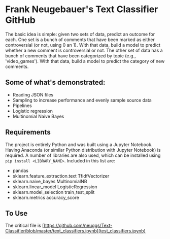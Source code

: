 # Frank Neugebauer's Text Classifier GitHub

The basic idea is simple: given two sets of data, predict an outcome for each. One set is a bunch of comments that have been marked as either controversial (or not, using 0 an 1). With that data, build a model to predict whether a new comment is controversial or not. The other set of data has a bunch of comments that have been categorized by topic (e.g., 'video_games'). WIth that data, build a model to predict the category of new comments.

## Some of what's demonstrated:

* Reading JSON files
* Sampling to increase performance and evenly sample source data
* Pipelines
* Logistic regression
* Multinomial Naive Bayes

## Requirements

The project is entirely Python and was built using a Jupyter Notebook. Having Anaconda (or similar Python distribution with Jupyter Notebook) is required. A number of libraries are also used, which can be installed using `pip install <LIBRARY_NAME>`. Included in this list are:

* pandas
* sklearn.feature_extraction.text TfidfVectorizer
* sklearn.naive_bayes MultinomialNB
* sklearn.linear_model LogisticRegression
* sklearn.model_selection train_test_split
* sklearn.metrics accuracy_score

## To Use

The critical file is [https://github.com/neuggs/Text-Classifier/blob/master/text_classifiers.ipynb](test_classifiers.ipynb)
